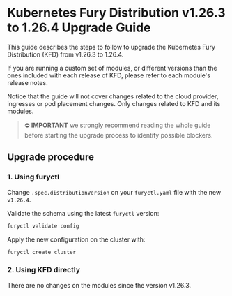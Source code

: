 # Kubernetes Fury Distribution v1.26.3 to 1.26.4 Upgrade Guide

This guide describes the steps to follow to upgrade the Kubernetes Fury Distribution (KFD) from v1.26.3 to 1.26.4.

If you are running a custom set of modules, or different versions than the ones included with each release of KFD, please refer to each module's release notes.

Notice that the guide will not cover changes related to the cloud provider, ingresses or pod placement changes. Only changes related to KFD and its modules.

> ⛔️ **IMPORTANT**
> we strongly recommend reading the whole guide before starting the upgrade process to identify possible blockers.

## Upgrade procedure

### 1. Using furyctl

Change `.spec.distributionVersion` on your `furyctl.yaml` file with the new `v1.26.4`.

Validate the schema using the latest `furyctl` version:

```bash
furyctl validate config
```

Apply the new configuration on the cluster with:

```bash
furyctl create cluster
```

### 2. Using KFD directly

There are no changes on the modules since the version v1.26.3.
